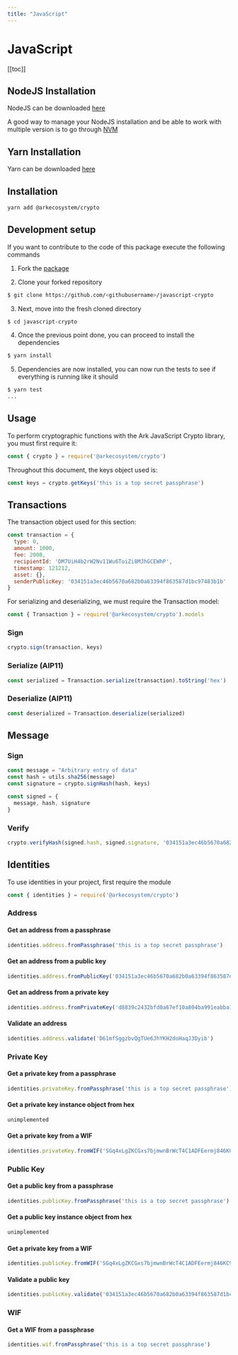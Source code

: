 ```yaml
---
title: "JavaScript"
---
```


# JavaScript

[[toc]]

## NodeJS Installation
NodeJS can be downloaded [here](https://nodejs.org/en/download/)

A good way to manage your NodeJS installation and be able to work with multiple version is to go through [NVM](https://github.com/creationix/nvm)

## Yarn Installation

Yarn can be downloaded [here](https://yarnpkg.com/lang/en/docs/install/#windows-stable)

## Installation

```bash
yarn add @arkecosystem/crypto
```

## Development setup

If you want to contribute to the code of this package execute the following commands

1) Fork the [package](https://github.com/ArkEcosystem/javascript-crypto)

2) Clone your forked repository

```bash
$ git clone https://github.com/<githubusername>/javascript-crypto
```

3) Next, move into the fresh cloned directory

```bash
$ cd javascript-crypto
```

4) Once the previous point done, you can proceed to install the dependencies

```bash
$ yarn install
```

5) Dependencies are now installed, you can now run the tests to see if everything is running like it should

```bash
$ yarn test
...
```

## Usage

To perform cryptographic functions with the Ark JavaScript Crypto library, you must first require it:

```js
const { crypto } = require('@arkecosystem/crypto')
```

Throughout this document, the keys object used is:

```js
const keys = crypto.getKeys('this is a top secret passphrase')
```

## Transactions

The transaction object used for this section:

```js
const transaction = {
  type: 0,
  amount: 1000,
  fee: 2000,
  recipientId: 'DM7UiH4b2rW2Nv11Wu6ToiZi8MJhGCEWhP',
  timestamp: 121212,
  asset: {},
  senderPublicKey: '034151a3ec46b5670a682b0a63394f863587d1bc97483b1b'
}
```

For serializing and deserializing, we must require the Transaction model:

```js
const { Transaction } = require('@arkecosystem/crypto').models
```

### Sign

```js
crypto.sign(transaction, keys)
```

### Serialize (AIP11)

```js
const serialized = Transaction.serialize(transaction).toString('hex')
```

### Deserialize (AIP11)

```js
const deserialized = Transaction.deserialize(serialized)
```

## Message

### Sign

```js
const message = "Arbitrary entry of data"
const hash = utils.sha256(message)
const signature = crypto.signHash(hash, keys)

const signed = {
  message, hash, signature
}
```

### Verify

```js
crypto.verifyHash(signed.hash, signed.signature, '034151a3ec46b5670a682b0a63394f863587d1bc97483b1b')
```
## Identities

To use identities in your project, first require the module

```js
const { identities } = require('@arkecosystem/crypto')
```

### Address

#### Get an address from a passphrase

```js
identities.address.fromPassphrase('this is a top secret passphrase')
```

#### Get an address from a public key

```js
identities.address.fromPublicKey('034151a3ec46b5670a682b0a63394f863587d1bc97483b1b')
```

#### Get an address from a private key

```js
identities.address.fromPrivateKey('d8839c2432bfd0a67ef10a804ba991eabba19f154a3d707917681d45822a5712')
```

#### Validate an address

```js
identities.address.validate('D61mfSggzbvQgTUe6JhYKH2doHaqJ3Dyib')
```

### Private Key

#### Get a private key from a passphrase

```js
identities.privateKey.fromPassphrase('this is a top secret passphrase')
```

#### Get a private key instance object from hex

```js
unimplemented
```

#### Get a private key from a WIF

```js
identities.privateKey.fromWIF('SGq4xLgZKCGxs7bjmwnBrWcT4C1ADFEermj846KC97FSv1WFD1dA')
```

### Public Key

#### Get a public key from a passphrase

```js
identities.publicKey.fromPassphrase('this is a top secret passphrase')
```

#### Get a public key instance object from hex

```js
unimplemented
```

#### Get a private key from a WIF

```js
identities.publicKey.fromWIF('SGq4xLgZKCGxs7bjmwnBrWcT4C1ADFEermj846KC97FSv1WFD1dA')
```

#### Validate a public key

```js
identities.publicKey.validate('034151a3ec46b5670a682b0a63394f863587d1bc97483b1b6c70eb58e7f0aed192')
```

### WIF

#### Get a WIF from a passphrase

```js
identities.wif.fromPassphrase('this is a top secret passphrase')
```
